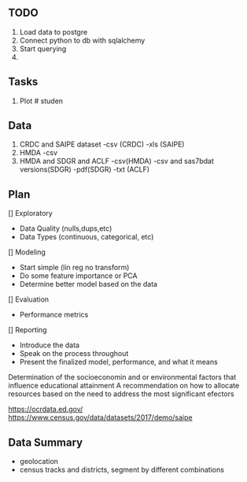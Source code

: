 ## TODO
1. Load data to postgre
2. Connect python to db with sqlalchemy
3. Start querying
4. 

## Tasks

1. Plot # studen

## Data

1. CRDC and SAIPE dataset
    -csv (CRDC)
    -xls (SAIPE)
2. HMDA
    -csv
3. HMDA and SDGR and ACLF
    -csv(HMDA)
    -csv and sas7bdat versions(SDGR)
    -pdf(SDGR)
    -txt (ACLF)

## Plan
[] Exploratory
- Data Quality (nulls,dups,etc)
- Data Types (continuous, categorical, etc)

[] Modeling
- Start simple (lin reg no transform)
- Do some feature importance or PCA
- Determine better model based on the data

[] Evaluation
- Performance metrics

[] Reporting
- Introduce the data
- Speak on the process throughout 
- Present the finalized model, performance, and what it means


Determination of the socioeconomin and or environmental factors that influence educational attainment
A recommendation on how to allocate resources based on the need to address the most significant efectors


https://ocrdata.ed.gov/
https://www.census.gov/data/datasets/2017/demo/saipe



## Data Summary
- geolocation
- census tracks and districts, segment by different combinations
